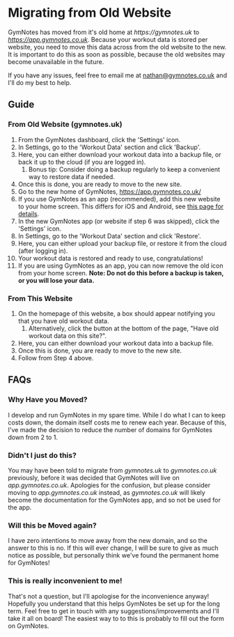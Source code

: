 # Migrating from Old Website

GymNotes has moved from it's old home at _https://gymnotes.uk_ to _https://app.gymnotes.co.uk_. Because your workout data is stored per website, you need to move this data across from the old website to the new. It is important to do this as soon as possible, because the old websites may become unavailable in the future.

If you have any issues, feel free to email me at nathan@gymnotes.co.uk and I'll do my best to help.

## Guide

### From Old Website (gymnotes.uk)

1. From the GymNotes dashboard, click the 'Settings' icon.
2. In Settings, go to the 'Workout Data' section and click 'Backup'.
3. Here, you can either download your workout data into a backup file, or back it up to the cloud (if you are logged in).
   1. Bonus tip: Consider doing a backup regularly to keep a convenient way to restore data if needed.
4. Once this is done, you are ready to move to the new site.
5. Go to the new home of GymNotes, https://app.gymnotes.co.uk/
6. If you use GymNotes as an app (recommended), add this new website to your home screen. This differs for iOS and Android, see [this page for details](https://developer.mozilla.org/en-US/docs/Web/Progressive_web_apps/Guides/Installing#installing_pwas).
7. In the new GymNotes app (or website if step 6 was skipped), click the 'Settings' icon.
8. In Settings, go to the 'Workout Data' section and click 'Restore'.
9. Here, you can either upload your backup file, or restore it from the cloud (after logging in).
10. Your workout data is restored and ready to use, congratulations!
11. If you are using GymNotes as an app, you can now remove the old icon from your home screen. **Note: Do not do this before a backup is taken, or you will lose your data.**

### From This Website

1. On the homepage of this website, a box should appear notifying you that you have old workout data.
   1. Alternatively, click the button at the bottom of the page, "Have old workout data on this site?".
2. Here, you can either download your workout data into a backup file.
3. Once this is done, you are ready to move to the new site.
4. Follow from Step 4 above.


## FAQs

### Why Have you Moved?

I develop and run GymNotes in my spare time. While I do what I can to keep costs down, the domain itself costs me to renew each year. Because of this, I've made the decision to reduce the number of domains for GymNotes down from 2 to 1.

### Didn't I just do this?

You may have been told to migrate from *gymnotes.uk* to *gymnotes.co.uk* previously, before it was decided that GymNotes will live on *app.gymnotes.co.uk*. Apologies for the confusion, but please consider moving to *app.gymnotes.co.uk* instead, as *gymnotes.co.uk* will likely become the documentation for the GymNotes app, and so not be used for the app.

### Will this be Moved again?

I have zero intentions to move away from the new domain, and so the answer to this is no. If this will ever change, I will be sure to give as much notice as possible, but personally think we've found the permanent home for GymNotes!

### This is really inconvenient to me!

That's not a question, but I'll apologise for the inconvenience anyway! Hopefully you understand that this helps GymNotes be set up for the long term. Feel free to get in touch with any suggestions/improvements and I'll take it all on board! The easiest way to to this is probably to fill out the form on GymNotes.